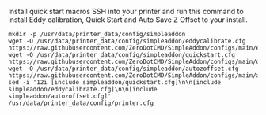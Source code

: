 Install quick start macros 
SSH into your printer and run this command to install Eddy calibration, Quick Start and Auto Save Z Offset to your install.

```
mkdir -p /usr/data/printer_data/config/simpleaddon
wget -O /usr/data/printer_data/config/simpleaddon/eddycalibrate.cfg https://raw.githubusercontent.com/ZeroDotCMD/SimpleAddon/configs/main/eddycalibrate.cfg
wget -O /usr/data/printer_data/config/simpleaddon/quickstart.cfg https://raw.githubusercontent.com/ZeroDotCMD/SimpleAddon/configs/main/quickstart.cfg
wget -O /usr/data/printer_data/config/simpleaddon/autozoffset.cfg https://raw.githubusercontent.com/ZeroDotCMD/SimpleAddon/configs/main/autozoffset.cfg
sed -i '12i [include simpleaddon/quickstart.cfg]\n\n[include simpleaddon/eddycalibrate.cfg]\n\n[include simpleaddon/autozoffset.cfg]' /usr/data/printer_data/config/printer.cfg

```


